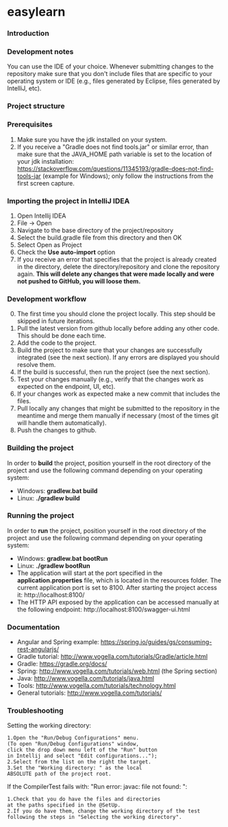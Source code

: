 # easylearn
### Introduction
### Development notes
You can use the IDE of your choice. Whenever submitting changes to the repository make sure that you don't include files that are specific to your operating system or IDE (e.g., files generated by Eclipse, files generated by IntelliJ, etc).

### Project structure

### Prerequisites
1. Make sure you have the jdk installed on your system.
2. If you receive a "Gradle does not find tools.jar" or similar error, than make sure that the JAVA_HOME path variable is set to the location of your jdk installation: https://stackoverflow.com/questions/11345193/gradle-does-not-find-tools-jar (example for Windows); only follow the instructions from the first screen capture.

### Importing the project in IntelliJ IDEA
1. Open Intellij IDEA
2. File -> Open
3. Navigate to the base directory of the project/repository
4. Select the build.gradle file from this directory and then OK
5. Select Open as Project
6. Check the **Use auto-import** option
7. If you receive an error that specifies that the project is already created in the directory, delete the directory/repository and clone the repository again. **This will delete any changes that were made locally and were not pushed to GitHub, you will loose them.**

### Development workflow
0. The first time you should clone the project locally. This step should be skipped in future iterations.
1. Pull the latest version from github locally before adding any other code. This should be done each time.
2. Add the code to the project.
3. Build the project to make sure that your changes are successfully integrated (see the next section). If any errors are displayed you should resolve them.
4. If the build is successful, then run the project (see the next section).
5. Test your changes manually (e.g., verify that the changes work as expected on the endpoint, UI, etc).
6. If your changes work as expected make a new commit that includes the files.
7. Pull locally any changes that might be submitted to the repository in the meantime and merge them manually if necessary (most of the times git will handle them automatically).
8. Push the changes to github.

### Building the project
In order to **build** the project, position yourself in the root directory of the project and use the following command depending on your operating system:
* Windows: **gradlew.bat build**
* Linux: **./gradlew build**

### Running the project
In order to **run** the project, position yourself in the root directory of the project and use the following command depending on your operating system:
* Windows: **gradlew.bat bootRun**
* Linux: **./gradlew bootRun**
* The application will start at the port specified in the **application.properties** file, which is located in the resources folder. The current application port is set to 8100. After starting the project access it: http://localhost:8100/
* The HTTP API exposed by the application can be accessed manually at the following endpoint: http://localhost:8100/swagger-ui.html


### Documentation
* Angular and Spring example: https://spring.io/guides/gs/consuming-rest-angularjs/
* Gradle tutorial: http://www.vogella.com/tutorials/Gradle/article.html
* Gradle: https://gradle.org/docs/
* Spring: http://www.vogella.com/tutorials/web.html (the Spring section)
* Java: http://www.vogella.com/tutorials/java.html
* Tools: http://www.vogella.com/tutorials/technology.html
* General tutorials: http://www.vogella.com/tutorials/

### Troubleshooting
Setting the working directory:

    1.Open the "Run/Debug Configurations" menu. 
    (To open "Run/Debug Configurations" window, 
    click the drop down menu left of the "Run" button 
    in Intellij and select "Edit configurations...");
    2.Select from the list on the right the target.
    3.Set the "Working directory: " as the local 
    ABSOLUTE path of the project root.

If the CompilerTest fails with: "Run error:
javac: file not found: <path>":

    1.Check that you do have the files and directories 
    at the paths specified in the @SetUp.
    2.If you do have them, change the working directory of the test
    following the steps in "Selecting the working directory".
    